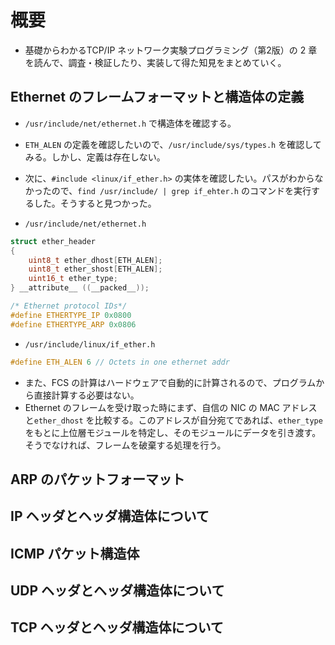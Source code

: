 # 概要

- 基礎からわかるTCP/IP ネットワーク実験プログラミング（第2版）の 2 章を読んで、調査・検証したり、実装して得た知見をまとめていく。

## Ethernet のフレームフォーマットと構造体の定義

- `/usr/include/net/ethernet.h` で構造体を確認する。

- `ETH_ALEN` の定義を確認したいので、`/usr/include/sys/types.h` を確認してみる。しかし、定義は存在しない。

- 次に、`#include <linux/if_ether.h>` の実体を確認したい。パスがわからなかったので、`find /usr/include/ | grep if_ehter.h` のコマンドを実行するした。そうすると見つかった。

- `/usr/include/net/ethernet.h`

```c
struct ether_header
{
    uint8_t ether_dhost[ETH_ALEN];
    uint8_t ether_shost[ETH_ALEN];
    uint16_t ether_type;
} __attribute__ ((__packed__));

/* Ethernet protocol IDs*/
#define ETHERTYPE_IP 0x0800
#define ETHERTYPE_ARP 0x0806
```

- `/usr/include/linux/if_ether.h`

```c
#define ETH_ALEN 6 // Octets in one ethernet addr
```

- また、FCS の計算はハードウェアで自動的に計算されるので、プログラムから直接計算する必要はない。
- Ethernet のフレームを受け取った時にまず、自信の NIC の MAC アドレスと`ether_dhost` を比較する。このアドレスが自分宛てであれば、`ether_type` をもとに上位層モジュールを特定し、そのモジュールにデータを引き渡す。そうでなければ、フレームを破棄する処理を行う。

## ARP のパケットフォーマット

## IP ヘッダとヘッダ構造体について

## ICMP パケット構造体

## UDP ヘッダとヘッダ構造体について

## TCP ヘッダとヘッダ構造体について
